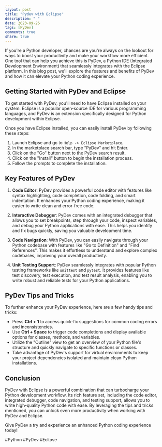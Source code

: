 ```yaml
---
layout: post
title: "Pydev with Eclipse"
description: " "
date: 2023-09-26
tags: [PyDev]
comments: true
share: true
---
```


If you're a Python developer, chances are you're always on the lookout for ways to boost your productivity and make your workflow more efficient. One tool that can help you achieve this is PyDev, a Python IDE (Integrated Development Environment) that seamlessly integrates with the Eclipse platform. In this blog post, we'll explore the features and benefits of PyDev and how it can elevate your Python coding experience.

## Getting Started with PyDev and Eclipse

To get started with PyDev, you'll need to have Eclipse installed on your system. Eclipse is a popular open-source IDE for various programming languages, and PyDev is an extension specifically designed for Python development within Eclipse.

Once you have Eclipse installed, you can easily install PyDev by following these steps:

1. Launch Eclipse and go to `Help -> Eclipse Marketplace`.
2. In the marketplace search bar, type "PyDev" and hit Enter.
3. Click on the "Go" button next to the PyDev search result.
4. Click on the "Install" button to begin the installation process.
5. Follow the prompts to complete the installation.

## Key Features of PyDev

1. **Code Editor**: PyDev provides a powerful code editor with features like syntax highlighting, code completion, code folding, and smart indentation. It enhances your Python coding experience, making it easier to write clean and error-free code.

2. **Interactive Debugger**: PyDev comes with an integrated debugger that allows you to set breakpoints, step through your code, inspect variables, and debug your Python applications with ease. This helps you identify and fix bugs quickly, saving you valuable development time.

3. **Code Navigation**: With PyDev, you can easily navigate through your Python codebase with features like "Go to Definition" and "Find References". This makes it effortless to understand and explore complex codebases, improving your overall productivity.

4. **Unit Testing Support**: PyDev seamlessly integrates with popular Python testing frameworks like `unittest` and `pytest`. It provides features like test discovery, test execution, and test result analysis, enabling you to write robust and reliable tests for your Python applications.

## PyDev Tips and Tricks

To further enhance your PyDev experience, here are a few handy tips and tricks:

- Press **Ctrl + 1** to access quick-fix suggestions for common coding errors and inconsistencies.
- Use **Ctrl + Space** to trigger code completions and display available options for classes, methods, and variables.
- Utilize the "Outline" view to get an overview of your Python file's structure and quickly navigate to specific functions or classes.
- Take advantage of PyDev's support for virtual environments to keep your project dependencies isolated and maintain clean Python installations.

## Conclusion

PyDev with Eclipse is a powerful combination that can turbocharge your Python development workflow. Its rich feature set, including the code editor, integrated debugger, code navigation, and testing support, allows you to write high-quality Python code with ease. By leveraging the tips and tricks mentioned, you can unlock even more productivity when working with PyDev and Eclipse.

Give PyDev a try and experience an enhanced Python coding experience today!

#Python #PyDev #Eclipse